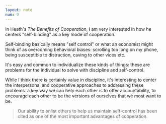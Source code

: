 ```yaml
---
layout: note
num: 9
---
```


In Heath's *The Benefits of Cooperation*, I am very interested in how he centers "self-binding" as a key mode of cooperation. 

Self-binding basically means "self control" or what an economist might think of as overcoming behavioral biases: scrolling too long on my phone, being susceptible to distraction, caving to other vices etc.

It's easy and common to individualize these kinds of things: these are problems for the individual to solve with discipline and self-control. 

While I think there is certainly value in discipline, it's interesting to center the interpersonal and cooperative approaches to addressing these problems: a key way we can help each other is to offer accountability, to encourage each other to be the versions of ourselves that we most want to be. 

> Our ability to enlist others to help us maintain self-control has been cited as one of the most important advantages of cooperation. 